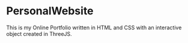 # PersonalWebsite

This is my Online Portfolio written in HTML and CSS with an interactive object created in ThreeJS. 
